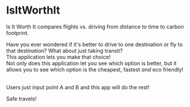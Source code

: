 # IsItWorthIt
Is It Worth It compares flights vs. driving from distance to time to carbon footprint.

Have you ever wondered if it's better to drive to one destination or fly to that destination? What about just taking transit?
<br>
This application lets you make that choice! 
<br>
Not only does this application let you see which option is better, but it allows you to see which option is the cheapest, fastest <i>and</i> eco friendly!

<br>
Users just input point A and B and this app will do the rest!

Safe travels!

